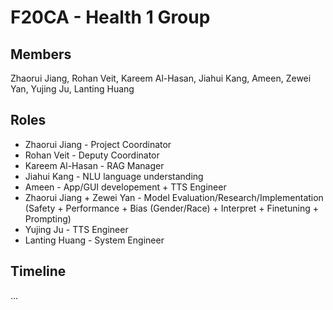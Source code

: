# F20CA - Health 1 Group

## Members

Zhaorui Jiang, Rohan Veit, Kareem Al-Hasan, Jiahui Kang, Ameen, Zewei Yan, Yujing Ju, Lanting Huang

## Roles

- Zhaorui Jiang - Project Coordinator
- Rohan Veit - Deputy Coordinator
- Kareem Al-Hasan - RAG Manager
- Jiahui Kang - NLU language understanding
- Ameen - App/GUI developement + TTS Engineer
- Zhaorui Jiang + Zewei Yan - Model Evaluation/Research/Implementation (Safety + Performance + Bias (Gender/Race) + Interpret + Finetuning + Prompting)
- Yujing Ju - TTS Engineer
- Lanting Huang - System Engineer

## Timeline

...
